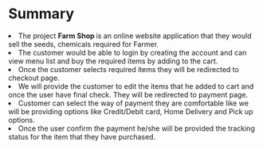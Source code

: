 # Summary

<li>The project <span style="font-weight:bold"> Farm Shop </span> is an online website application that they would sell the seeds, chemicals required for Farmer.</li>
<li>The customer would be able to login by creating the account and can view menu list and buy the required items by adding to the cart. </li>
<li>Once the customer selects required items they will be redirected to checkout page.</li>
<li>We will provide the customer to edit the items that he added to cart and once the user have final check. They will be redirected to payment page.</li>
<li>Customer can select the way of payment they are comfortable like we will be providing options like Credit/Debit card, Home Delivery and Pick up options.</li>
<li>Once the user confirm the payment he/she will be provided the tracking status for the item that they have purchased.</li>
